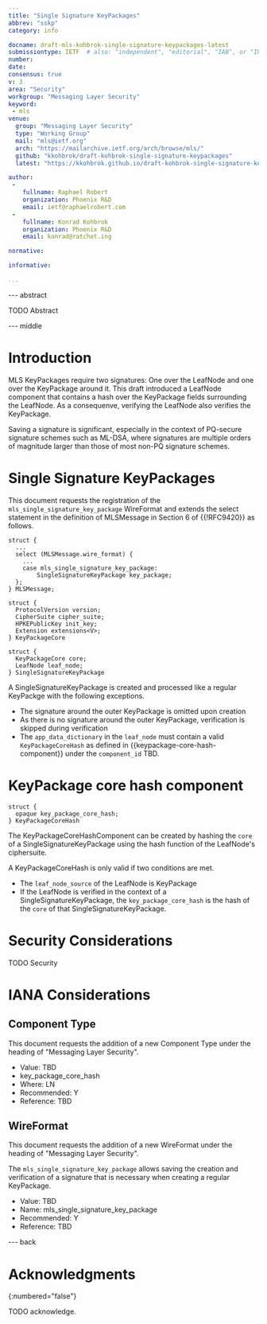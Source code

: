 ```yaml
---
title: "Single Signature KeyPackages"
abbrev: "sskp"
category: info

docname: draft-mls-kohbrok-single-signature-keypackages-latest
submissiontype: IETF  # also: "independent", "editorial", "IAB", or "IRTF"
number:
date:
consensus: true
v: 3
area: "Security"
workgroup: "Messaging Layer Security"
keyword:
 - mls
venue:
  group: "Messaging Layer Security"
  type: "Working Group"
  mail: "mls@ietf.org"
  arch: "https://mailarchive.ietf.org/arch/browse/mls/"
  github: "kkohbrok/draft-kohbrok-single-signature-keypackages"
  latest: "https://kkohbrok.github.io/draft-kohbrok-single-signature-keypackages/draft-mls-kohbrok-single-signature-keypackages.html"

author:
 -
    fullname: Raphael Robert
    organization: Phoenix R&D
    email: ietf@raphaelrobert.com
 -
    fullname: Konrad Kohbrok
    organization: Phoenix R&D
    email: konrad@ratchet.ing

normative:

informative:

...
```


--- abstract

TODO Abstract


--- middle

# Introduction

MLS KeyPackages require two signatures: One over the LeafNode and one over the
KeyPackage around it. This draft introduced a LeafNode component that contains a
hash over the KeyPackage fields surrounding the LeafNode. As a consequenve,
verifying the LeafNode also verifies the KeyPackage.

Saving a signature is significant, especially in the context of PQ-secure
signature schemes such as ML-DSA, where signatures are multiple orders of
magnitude larger than those of most non-PQ signature schemes.

# Single Signature KeyPackages

This document requests the registration of the
`mls_single_signature_key_package` WireFormat and extends the select statement
in the definition of MLSMessage in Section 6 of {{!RFC9420}} as follows.

~~~ tls
struct {
  ...
  select (MLSMessage.wire_format) {
    ...
    case mls_single_signature_key_package:
        SingleSignatureKeyPackage key_package;
  };
} MLSMessage;

struct {
  ProtocolVersion version;
  CipherSuite cipher_suite;
  HPKEPublicKey init_key;
  Extension extensions<V>;
} KeyPackageCore

struct {
  KeyPackageCore core;
  LeafNode leaf_node;
} SingleSignatureKeyPackage
~~~

A SingleSignatureKeyPackage is created and processed like a regular KeyPackge
with the following exceptions.

- The signature around the outer KeyPackage is omitted upon creation
- As there is no signature around the outer KeyPackage, verification is skipped
  during verification
- The `app_data_dictionary` in the `leaf_node` must contain a valid
  `KeyPackageCoreHash` as defined in {{keypackage-core-hash-component}}
  under the `component_id` TBD.

# KeyPackage core hash component

~~~ tls
struct {
  opaque key_package_core_hash;
} KeyPackageCoreHash
~~~

The KeyPackageCoreHashComponent can be created by hashing the `core` of a
SingleSignatureKeyPackage using the hash function of the LeafNode's ciphersuite.

A KeyPackageCoreHash is only valid if two conditions are met.

- The `leaf_node_source` of the LeafNode is KeyPackage
- If the LeafNode is verified in the context of a SingleSignatureKeyPackage, the
  `key_package_core_hash` is the hash of the `core` of that
  SingleSignatureKeyPackage.


# Security Considerations

TODO Security


# IANA Considerations

## Component Type

This document requests the addition of a new Component Type under the heading of
"Messaging Layer Security".

- Value: TBD
- key_package_core_hash
- Where: LN
- Recommended: Y
- Reference: TBD


## WireFormat

This document requests the addition of a new WireFormat under the heading of
"Messaging Layer Security".

The `mls_single_signature_key_package` allows saving the creation and
verification of a signature that is necessary when creating a regular
KeyPackage.

- Value: TBD
- Name: mls_single_signature_key_package
- Recommended: Y
- Reference: TBD


--- back

# Acknowledgments
{:numbered="false"}

TODO acknowledge.
